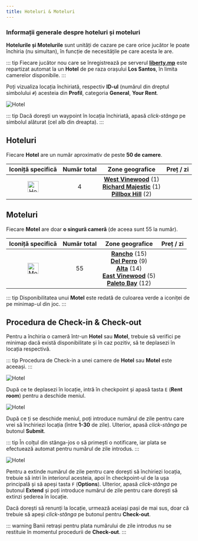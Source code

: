 ```yaml
---
title: Hoteluri & Moteluri
---
```


### Informații generale despre hoteluri și moteluri 

**Hotelurile și Motelurile** sunt unități de cazare pe care orice jucător le poate închiria (nu simultan), în funcție de necesitățile pe care acesta le are. 

::: tip
Fiecare jucător nou care se înregistrează pe serverul [**liberty.mp**](https://ucp.liberty.mp/) este repartizat automat la un **Hotel** de pe raza orașului **Los Santos**, în limita camerelor disponibile.
:::  

Poți vizualiza locația închiriată, respectiv **ID-ul** (numărul din dreptul simbolului `#`) acesteia din **Profil**, categoria **General**, **Your Rent**. 

<Image src="https://i.imgur.com/729Me2L.png" alt="Hotel" /> 

::: tip
Dacă dorești un waypoint în locația închiriată, apasă *click-stânga* pe simbolul alăturat (cel alb din dreapta). 
::: 

## Hoteluri

Fiecare **Hotel** are un număr aproximativ de peste **50 de camere**.

| Iconiță specifică | Număr total | Zone geografice | Preț / zi |
| :-----------: | :-----------: | :-----------: | :-----------: |
| <Image src="https://i.imgur.com/zGPYlER.png" alt="Hotel" width="30" label="Hotel Blip" /> | 4  |  [**West Vinewood**](https://i.imgur.com/i9ckVOL.png) (1) <br> [**Richard Majestic**](https://i.imgur.com/wNd6dzR.png) (1) <br> [**Pillbox Hill**](https://i.imgur.com/uqo0n5E.png) (2) |  <Dinero :amount="150" /> |

## Moteluri

Fiecare **Motel** are doar **o singură cameră** (de aceea sunt 55 la număr).

| Iconiță specifică | Număr total | Zone geografice | Preț / zi |
| :-----------: | :-----------: | :-----------: | :-----------: |
| <Image src="https://i.imgur.com/PB9PgvF.png" alt="Motel" width="30" label="Motel Blip" /> | 55  |  [**Rancho**](https://i.imgur.com/KAgrDXa.png) (15) <br> [**Del Perro**](https://i.imgur.com/kAgZGLW.png) (9) <br> [**Alta**](https://i.imgur.com/loalFLO.png) (14) <br> [**East Vinewood**](https://i.imgur.com/kKKEAIg.png) (5) <br> [**Paleto Bay**](https://i.imgur.com/pGUSuWX.png) (12) | <Dinero :amount="75" /> | 

::: tip
Disponibilitatea unui **Motel** este redată de culoarea verde a iconiței de pe minimap-ul din joc. 
::: 

## Procedura de Check-in & Check-out

Pentru a închiria o cameră într-un **Hotel** sau **Motel**, trebuie să verifici pe minimap dacă există disponibilitate și în caz pozitiv, să te deplasezi în locația respectivă. 

::: tip
Procedura de Check-in a unei camere de **Hotel** sau **Motel** este aceeași. 
::: 

<Image src="https://i.imgur.com/OWGr1C9.png" alt="Hotel" label="Deplasarea în locație" labelAlign="left" /> 

După ce te deplasezi în locație, intră în checkpoint și apasă tasta `E` (**Rent room**) pentru a deschide meniul.   

<Image src="https://i.imgur.com/OtQthbg.png" alt="Hotel" label="Procedura de Check-in" labelAlign="left" /> 

După ce ți se deschide meniul, poți introduce numărul de zile pentru care vrei să închiriezi locația (între **1-30** de zile). Ulterior, apasă *click-stânga* pe butonul **Submit**. 

::: tip
În colțul din stânga-jos o să primești o notificare, iar plata se efectuează automat pentru numărul de zile introdus.
::: 

<Image src="https://i.imgur.com/TvWKMTZ.png" alt="Hotel" label="Opțiunile locației" labelAlign="left" /> 

Pentru a extinde numărul de zile pentru care dorești să închiriezi locația, trebuie să intri în interiorul acesteia, apoi în checkpoint-ul de la ușa principală și să apeși tasta `F` (**Options**). Ulterior, apasă *click-stânga* pe butonul **Extend** și poți introduce numărul de zile pentru care dorești să extinzi șederea în locație.  

Dacă dorești să renunți la locație, urmează aceiași pași de mai sus, doar că trebuie să apeși *click-stânga* pe butonul pentru **Check-out**. 

::: warning
Banii retrași pentru plata numărului de zile introdus nu se restituie în momentul procedurii de **Check-out**. 
::: 
